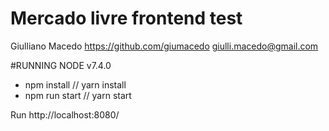 # Mercado livre frontend test

Giulliano Macedo
https://github.com/giumacedo
giulli.macedo@gmail.com

#RUNNING
NODE v7.4.0

- npm install // yarn install
- npm run start // yarn start

Run http://localhost:8080/


